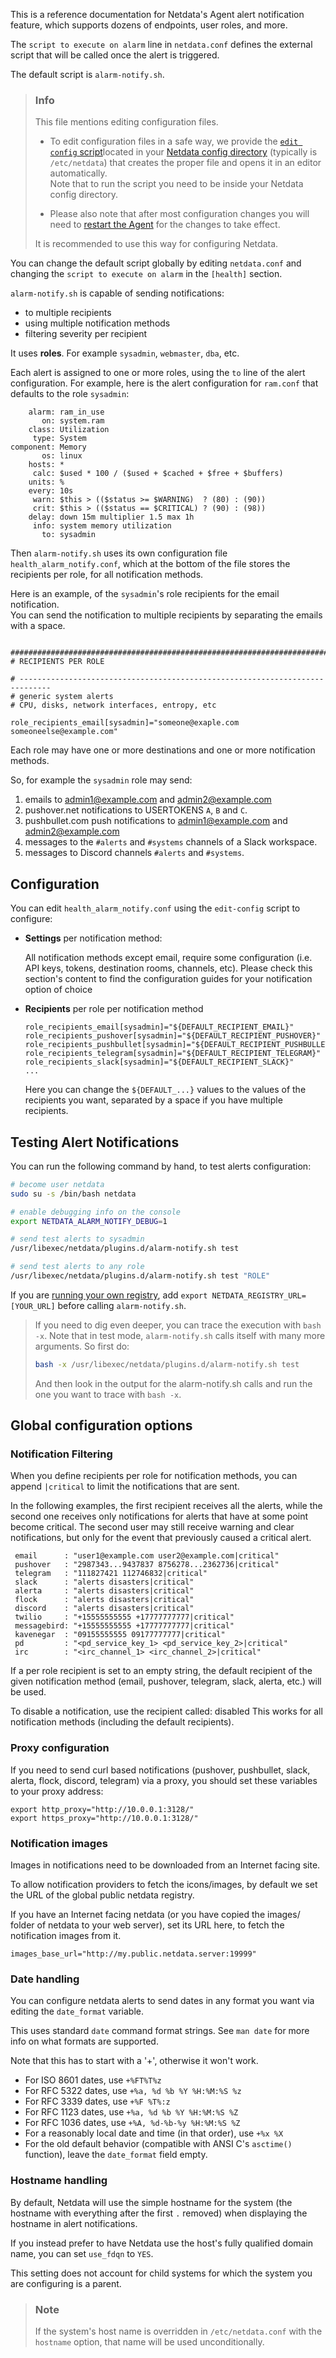 

This is a reference documentation for Netdata's Agent alert notification feature, which supports dozens of endpoints, user roles, and more.

The `script to execute on alarm` line in `netdata.conf` defines the external script that will be called once the alert is triggered.

The default script is `alarm-notify.sh`.

> ### Info
>
> This file mentions editing configuration files.  
>
> - To edit configuration files in a safe way, we provide the [`edit config` script](/docs/agent/netdata-agent/configuration#edit-a-configuration-file-using-edit-config)located in your [Netdata config directory](/docs/agent/netdata-agent/configuration#the-netdata-config-directory) (typically is `/etc/netdata`) that creates the proper file and opens it in an editor automatically.  
> Note that to run the script you need to be inside your Netdata config directory.
>
> - Please also note that after most configuration changes you will need to [restart the Agent](/docs/agent/packaging/installer#maintaining-a-netdata-agent-installation) for the changes to take effect.
>
> It is recommended to use this way for configuring Netdata.

You can change the default script globally by editing `netdata.conf` and changing the `script to execute on alarm` in the `[health]` section.

`alarm-notify.sh` is capable of sending notifications:

- to multiple recipients
- using multiple notification methods
- filtering severity per recipient

It uses **roles**. For example `sysadmin`, `webmaster`, `dba`, etc.

Each alert is assigned to one or more roles, using the `to` line of the alert  configuration. For example, here is the alert configuration for `ram.conf` that defaults to the role `sysadmin`:

```text
    alarm: ram_in_use
       on: system.ram
    class: Utilization
     type: System
component: Memory
       os: linux
    hosts: *
     calc: $used * 100 / ($used + $cached + $free + $buffers)
    units: %
    every: 10s
     warn: $this > (($status >= $WARNING)  ? (80) : (90))
     crit: $this > (($status == $CRITICAL) ? (90) : (98))
    delay: down 15m multiplier 1.5 max 1h
     info: system memory utilization
       to: sysadmin
```

Then `alarm-notify.sh` uses its own configuration file `health_alarm_notify.conf`, which at the bottom of the file stores the recipients per role, for all notification methods.

Here is an example, of the `sysadmin`'s role recipients for the email notification.  
You can send the notification to multiple recipients by separating the emails with a space.

```text

###############################################################################
# RECIPIENTS PER ROLE

# -----------------------------------------------------------------------------
# generic system alerts
# CPU, disks, network interfaces, entropy, etc

role_recipients_email[sysadmin]="someone@exaple.com someoneelse@example.com"
```

Each role may have one or more destinations and one or more notification methods.

So, for example the `sysadmin` role may send:

1. emails to admin1@example.com and admin2@example.com
2. pushover.net notifications to USERTOKENS `A`, `B` and `C`.
3. pushbullet.com push notifications to admin1@example.com and admin2@example.com
4. messages to the `#alerts` and `#systems` channels of a Slack workspace.
5. messages to Discord channels `#alerts` and `#systems`.

## Configuration

You can edit `health_alarm_notify.conf` using the `edit-config` script to configure:

- **Settings** per notification method:

     All notification methods except email, require some configuration (i.e. API keys, tokens, destination rooms, channels, etc). Please check this section's content to find the configuration guides for your notification option of choice

- **Recipients** per role per notification method

     ```text
     role_recipients_email[sysadmin]="${DEFAULT_RECIPIENT_EMAIL}"
     role_recipients_pushover[sysadmin]="${DEFAULT_RECIPIENT_PUSHOVER}"
     role_recipients_pushbullet[sysadmin]="${DEFAULT_RECIPIENT_PUSHBULLET}"
     role_recipients_telegram[sysadmin]="${DEFAULT_RECIPIENT_TELEGRAM}"
     role_recipients_slack[sysadmin]="${DEFAULT_RECIPIENT_SLACK}"
     ...
     ```

     Here you can change the `${DEFAULT_...}` values to the values of the recipients you want, separated by a space if you have multiple recipients.

## Testing Alert Notifications

You can run the following command by hand, to test alerts configuration:

```sh
# become user netdata
sudo su -s /bin/bash netdata

# enable debugging info on the console
export NETDATA_ALARM_NOTIFY_DEBUG=1

# send test alerts to sysadmin
/usr/libexec/netdata/plugins.d/alarm-notify.sh test

# send test alerts to any role
/usr/libexec/netdata/plugins.d/alarm-notify.sh test "ROLE"
```

If you are [running your own registry](/docs/agent/src/registry#run-your-own-registry), add `export NETDATA_REGISTRY_URL=[YOUR_URL]` before calling `alarm-notify.sh`.

> If you need to dig even deeper, you can trace the execution with `bash -x`. Note that in test mode, `alarm-notify.sh` calls itself with many more arguments. So first do:
>
>```sh
>bash -x /usr/libexec/netdata/plugins.d/alarm-notify.sh test
>```
>
> And then look in the output for the alarm-notify.sh calls and run the one you want to trace with `bash -x`.

## Global configuration options

### Notification Filtering

When you define recipients per role for notification methods, you can append `|critical` to limit the notifications that are sent.

In the following examples, the first recipient receives all the alerts, while the second one receives only notifications for alerts that have at some point become critical.
The second user may still receive warning and clear notifications, but only for the event that previously caused a critical alert.

```text
 email      : "user1@example.com user2@example.com|critical"
 pushover   : "2987343...9437837 8756278...2362736|critical"
 telegram   : "111827421 112746832|critical"
 slack      : "alerts disasters|critical"
 alerta     : "alerts disasters|critical"
 flock      : "alerts disasters|critical"
 discord    : "alerts disasters|critical"
 twilio     : "+15555555555 +17777777777|critical"
 messagebird: "+15555555555 +17777777777|critical"
 kavenegar  : "09155555555 09177777777|critical"
 pd         : "<pd_service_key_1> <pd_service_key_2>|critical"
 irc        : "<irc_channel_1> <irc_channel_2>|critical"
```

If a per role recipient is set to an empty string, the default recipient of the given
notification method (email, pushover, telegram, slack, alerta, etc.) will be used.

To disable a notification, use the recipient called: disabled
This works for all notification methods (including the default recipients).

### Proxy configuration

If you need to send curl based notifications (pushover, pushbullet, slack, alerta,
flock, discord, telegram) via a proxy, you should set these variables to your proxy address:

```text
export http_proxy="http://10.0.0.1:3128/"
export https_proxy="http://10.0.0.1:3128/"
```

### Notification images

Images in notifications need to be downloaded from an Internet facing site.

To allow notification providers to fetch the icons/images, by default we set the URL of the global public netdata registry.

If you have an Internet facing netdata (or you have copied the images/ folder
of netdata to your web server), set its URL here, to fetch the notification
images from it.

```text
images_base_url="http://my.public.netdata.server:19999"
```

### Date handling

You can configure netdata alerts to send dates in any format you want via editing the `date_format` variable.

This uses standard `date` command format strings. See `man date` for
more info on what formats are supported.

Note that this has to start with a '+', otherwise it won't work.

- For ISO 8601 dates, use `+%FT%T%z`
- For RFC 5322 dates, use `+%a, %d %b %Y %H:%M:%S %z`
- For RFC 3339 dates, use `+%F %T%:z`
- For RFC 1123 dates, use `+%a, %d %b %Y %H:%M:%S %Z`
- For RFC 1036 dates, use `+%A, %d-%b-%y %H:%M:%S %Z`
- For a reasonably local date and time (in that order), use `+%x %X`
- For the old default behavior (compatible with ANSI C's `asctime()` function), leave the `date_format` field empty.

### Hostname handling

By default, Netdata will use the simple hostname for the system (the hostname with everything after the first `.` removed) when displaying the hostname in alert notifications.

If you instead prefer to have Netdata use the host's fully qualified domain name, you can set `use_fdqn` to `YES`.

This setting does not account for child systems for which the system you are configuring is a parent.

> ### Note
>
> If the system's host name is overridden in `/etc/netdata.conf` with the `hostname` option, that name will be used unconditionally.
